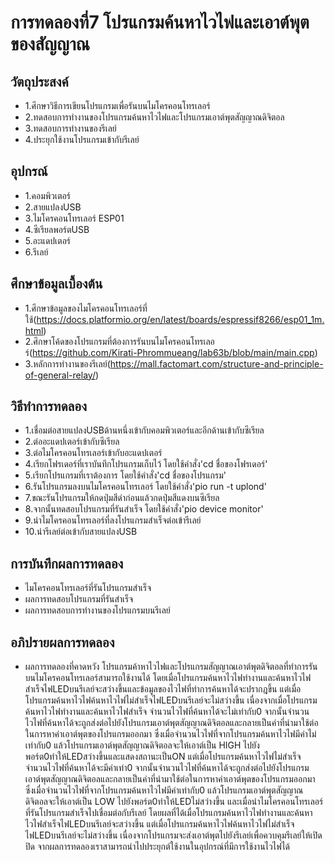 # การทดลองที่7 โปรแกรมค้นหาไวไฟและเอาต์พุตของสัญญาณ

## วัตถุประสงค์
* 1.ศึกษาวิธีการเขียนโปรแกรมเพื่อรันบนไมโครคอนโทรเลอร์
* 2.ทดสอบการทำงานของโปรแกรมค้นหาไวไฟและโปรแกรมเอาต์พุตสัญญาณดิจิตอล
* 3.ทดสอบการทำงานของรีเลย์
* 4.ประยุกใช้งานโปรแกรมเข้ากับรีเลย์

## อุปกรณ์
* 1.คอมพิวเตอร์
* 2.สายแปลงUSB
* 3.ไมโครคอนโทรเลอร์ ESP01
* 4.ซีเรียลพอร์ตUSB
* 5.อะแดปเตอร์
* 6.รีเลย์


## ศึกษาข้อมูลเบื้องต้น
* 1.ศึกษาข้อมูลของไมโครคอนโทรเลอร์ที่ใช้(https://docs.platformio.org/en/latest/boards/espressif8266/esp01_1m.html)
* 2.ศึกษาโค้ดของโปรแกรมที่ต้องการรันบนไมโครคอนโทรเลอร์(https://github.com/Kirati-Phrommueang/lab63b/blob/main/main.cpp)
* 3.หลักการทำงานของรีเลย์(https://mall.factomart.com/structure-and-principle-of-general-relay/)

## วิธีทำการทดลอง
* 1.เชื่อมต่อสายแปลงUSBด้านหนึ่งเข้ากับคอมพิวเตอร์และอีกด้านเข้ากับซีเรียล
* 2.ต่ออะแดปเตอร์เข้ากับซีเรียล
* 3.ต่อไมโครคอนโทรเลอร์เข้ากับอะแดปเตอร์
* 4.เรียกโฟรเดอร์ที่เราบันทึกโปรแกรมเก็บไว้ โดยใช้คำสั่ง'cd ชื่อของโฟรเดอร์'
* 5.เรียกโปรแกรมที่เราต้องการ โดยใช้คำสั่ง'cd ชื่อของโปรแกรม'
* 6.รันโปรแกรมลงบนไมโครคอนโทรเลอร์ โดยใช้คำสั่ง'pio run -t uplond'
* 7.ขณะรันโปรแกรมให้กดปุ่มสีดำก่อนแล้วกดปุ่มสีแดงบนซีเรียล
* 8.จากนั้นทดสอบโปรแกรมที่รันสำเร็จ โดยใช้คำสั่ง'pio device monitor'
* 9.นำไมโครคอนโทรเลอร์ที่ลงโปรแกรมสำเร็จต่อเข้ารีเลย์
* 10.นำรีเลย์ต่อเข้ากับสายแปลงUSB

## การบันทึกผลการทดลอง
* ไมโครคอนโทรเลอร์ที่รันโปรแกรมสำเร็จ
* ผลการทดสอบโปรแกรมที่รันสำเร็จ
* ผลการทดสอบการทำงานของโปรแกรมบนรีเลย์
## อภิปรายผลการทดลอง
* ผลการทดลองที่คาดหวัง
โปรแกรมค้าหาไวไฟและโปรแกรมสัญญาณเอาต์พุตดิจิตอลที่ทำการรันบนไมโครคอนโทรเลอร์สามารถใช้งานได้ โดยเมื่อโปรแกรมค้นหาไวไฟทำงานและค้นหาไวไฟสำเร็จไฟLEDบนรีเลย์จะสว่างขึ้นและข้อมูลของไวไฟที่ทำการค้นหาได้จะปรากฎขึ้น แต่เมื่อโปรแกรมค้นหาไวไฟค้นหาไวไฟไม่สำเร็จไฟLEDบนรีเลย์จะไม่สว่างขึ้น เนื่องจากเมื่อโปรแกรมค้นหาไวไฟทำงานและค้นหาไวไฟสำเร็จ จำนวนไวไฟที่ค้นหาได้จะไม่เท่ากับ0 จากนั้นจำนวนไวไฟที่ค้นหาได้จะถูกส่งต่อไปยังโปรแกรมเอาต์พุตสัญญาณดิจิตอลและกลายเป็นค่าที่นำมาใช้ต่อในการหาค่าเอาต์พุตของโปรแกรมออกมา ซึ่งเมื่อจำนวนไวไฟที่จากโปรแกรมค้นหาไวไฟมีค่าไม่เท่ากับ0 แล้วโปรแกรมเอาต์พุตสัญญาณดิจิตอลจะให้เอาต์เป็น HIGH ไปยังพอร์ต0ทำให้LEDสว่างขึ้นและแสดงสถานะเป็นON แต่เมื่อโปรแกรมค้นหาไวไฟไม่สำเร็จ จำนวนไวไฟที่ค้นหาได้จะมีค่าเท่า0 จากนั้นจำนวนไวไฟที่ค้นหาได้จะถูกส่งต่อไปยังโปรแกรมเอาต์พุตสัญญาณดิจิตอลและกลายเป็นค่าที่นำมาใช้ต่อในการหาค่าเอาต์พุตของโปรแกรมออกมา ซึ่งเมื่อจำนวนไวไฟที่จากโปรแกรมค้นหาไวไฟมีค่าเท่ากับ0 แล้วโปรแกรมเอาต์พุตสัญญาณดิจิตอลจะให้เอาต์เป็น LOW ไปยังพอร์ต0ทำให้LEDไม่สว่างขึ้น และเมื่อนำไมโครคอนโทรเลอร์ที่รันโปรแกรมสำเร็จไปเชื่อมต่อกับรีเลย์ โดยผลที่ได้เมื่อโปรแกรมค้นหาไวไฟทำงานและค้นหาไวไฟสำเร็จไฟLEDบนรีเลย์จะสว่างขึ้น แต่เมื่อโปรแกรมค้นหาไวไฟค้นหาไวไฟไม่สำเร็จไฟLEDบนรีเลย์จะไม่สว่างขึ้น เนื่องจากโปรแกรมจะส่งเอาต์พุตไปยังรีเลย์เพื่อควบคุมรีเลย์ให้เปิดปิด จากผลการทดลองเราสามารถนำไปประยุกต์ใช้งานในอุปกรณ์ที่มีการใช้งานไวไฟได้

